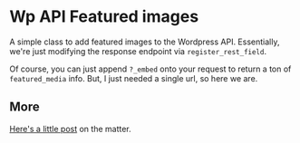 # Wp API Featured images

A simple class to add featured images to the Wordpress API. Essentially, we're just modifying the response endpoint via `register_rest_field`.

Of course, you can just append `?_embed` onto your request to return a ton of `featured_media` info. But, I just needed a single url, so here we are.

## More

[Here's a little post](http://stephenscaff.com/articles/2018/02/add-featured-images-to-wordpress-api/) on the matter.
